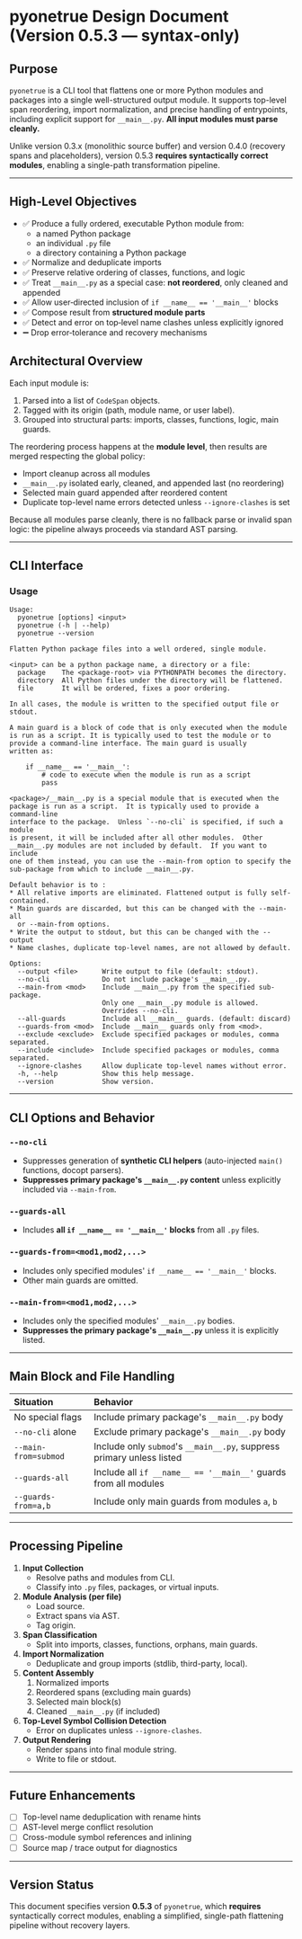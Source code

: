 # pyonetrue Design Document (Version 0.5.3 — syntax‑only)

## Purpose

`pyonetrue` is a CLI tool that flattens one or more Python modules and packages into a single well-structured output module. It supports top-level span reordering, import normalization, and precise handling of entrypoints, including explicit support for `__main__.py`. **All input modules must parse cleanly.**

Unlike version 0.3.x (monolithic source buffer) and version 0.4.0 (recovery spans and placeholders), version 0.5.3 **requires syntactically correct modules**, enabling a single-path transformation pipeline.

---

## High‑Level Objectives

- ✅ Produce a fully ordered, executable Python module from:
  - a named Python package 
  - an individual `.py` file
  - a directory containing a Python package
- ✅ Normalize and deduplicate imports
- ✅ Preserve relative ordering of classes, functions, and logic
- ✅ Treat `__main__.py` as a special case: **not reordered**, only cleaned and appended
- ✅ Allow user‑directed inclusion of `if __name__ == '__main__'` blocks
- ✅ Compose result from **structured module parts**
- ✅ Detect and error on top‑level name clashes unless explicitly ignored
- ➖ Drop error‑tolerance and recovery mechanisms

## Architectural Overview

Each input module is:
1. Parsed into a list of `CodeSpan` objects.
2. Tagged with its origin (path, module name, or user label).
3. Grouped into structural parts: imports, classes, functions, logic, main guards.

The reordering process happens at the **module level**, then results are merged respecting the global policy:
- Import cleanup across all modules
- `__main__.py` isolated early, cleaned, and appended last (no reordering)
- Selected main guard appended after reordered content
- Duplicate top-level name errors detected unless `--ignore-clashes` is set

Because all modules parse cleanly, there is no fallback parse or invalid span logic: the pipeline always proceeds via standard AST parsing.

---

## CLI Interface

### Usage

```
Usage:
  pyonetrue [options] <input>
  pyonetrue (-h | --help)
  pyonetrue --version

Flatten Python package files into a well ordered, single module.

<input> can be a python package name, a directory or a file:
  package    The <package-root> via PYTHONPATH becomes the directory.
  directory  All Python files under the directory will be flattened.
  file       It will be ordered, fixes a poor ordering.

In all cases, the module is written to the specified output file or stdout.

A main guard is a block of code that is only executed when the module
is run as a script. It is typically used to test the module or to
provide a command-line interface. The main guard is usually
written as:

    if __name__ == '__main__':
        # code to execute when the module is run as a script
        pass

<package>/__main__.py is a special module that is executed when the
package is run as a script.  It is typically used to provide a command-line
interface to the package.  Unless `--no-cli` is specified, if such a module
is present, it will be included after all other modules.  Other
__main__.py modules are not included by default.  If you want to include
one of them instead, you can use the --main-from option to specify the
sub-package from which to include __main__.py.

Default behavior is to :
* All relative imports are eliminated. Flattened output is fully self-contained.
* Main guards are discarded, but this can be changed with the --main-all
  or --main-from options.
* Write the output to stdout, but this can be changed with the --output
* Name clashes, duplicate top-level names, are not allowed by default.

Options:
  --output <file>      Write output to file (default: stdout).
  --no-cli             Do not include package's __main__.py.
  --main-from <mod>    Include __main__.py from the specified sub-package.
                       Only one __main__.py module is allowed.
                       Overrides --no-cli.
  --all-guards         Include all __main__ guards. (default: discard)
  --guards-from <mod>  Include __main__ guards only from <mod>.
  --exclude <exclude>  Exclude specified packages or modules, comma separated.
  --include <include>  Include specified packages or modules, comma separated.
  --ignore-clashes     Allow duplicate top-level names without error.
  -h, --help           Show this help message.
  --version            Show version.
```

---

## CLI Options and Behavior

### `--no-cli`

- Suppresses generation of **synthetic CLI helpers** (auto-injected `main()` functions, docopt parsers).
- **Suppresses primary package's `__main__.py` content** unless explicitly included via `--main-from`.

### `--guards-all`

- Includes **all `if __name__ == '__main__'` blocks** from all `.py` files.

### `--guards-from=<mod1,mod2,...>`

- Includes only specified modules' `if __name__ == '__main__'` blocks.
- Other main guards are omitted.

### `--main-from=<mod1,mod2,...>`

- Includes only the specified modules' `__main__.py` bodies.
- **Suppresses the primary package's `__main__.py`** unless it is explicitly listed.

---

## Main Block and File Handling

| Situation                  | Behavior |
|:----------------------------|:---------|
| No special flags            | Include primary package's `__main__.py` body |
| `--no-cli` alone             | Exclude primary package's `__main__.py` body |
| `--main-from=submod`         | Include only `submod`'s `__main__.py`, suppress primary unless listed |
| `--guards-all`              | Include all `if __name__ == '__main__'` guards from all modules |
| `--guards-from=a,b`         | Include only main guards from modules `a`, `b` |

---

## Processing Pipeline

1. **Input Collection**
   - Resolve paths and modules from CLI.
   - Classify into `.py` files, packages, or virtual inputs.
2. **Module Analysis (per file)**
   - Load source.
   - Extract spans via AST.
   - Tag origin.
3. **Span Classification**
   - Split into imports, classes, functions, orphans, main guards.
4. **Import Normalization**
   - Deduplicate and group imports (stdlib, third-party, local).
5. **Content Assembly**
   1. Normalized imports
   2. Reordered spans (excluding main guards)
   3. Selected main block(s)
   4. Cleaned `__main__.py` (if included)
6. **Top-Level Symbol Collision Detection**
   - Error on duplicates unless `--ignore-clashes`.
7. **Output Rendering**
   - Render spans into final module string.
   - Write to file or stdout.

---

## Future Enhancements

- [ ] Top-level name deduplication with rename hints
- [ ] AST-level merge conflict resolution
- [ ] Cross-module symbol references and inlining
- [ ] Source map / trace output for diagnostics

---

## Version Status

This document specifies version **0.5.3** of `pyonetrue`, which **requires** syntactically correct modules, enabling a simplified, single-path flattening pipeline without recovery layers.
